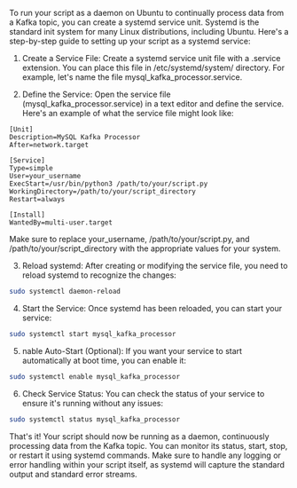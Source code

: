 To run your script as a daemon on Ubuntu to continually process data from a Kafka topic, you can create a systemd service unit. Systemd is the standard init system for many Linux distributions, including Ubuntu. Here's a step-by-step guide to setting up your script as a systemd service:

1. Create a Service File:
Create a systemd service unit file with a .service extension. You can place this file in /etc/systemd/system/ directory. For example, let's name the file mysql_kafka_processor.service.

2. Define the Service:
Open the service file (mysql_kafka_processor.service) in a text editor and define the service. Here's an example of what the service file might look like:

```plaintext
[Unit]
Description=MySQL Kafka Processor
After=network.target

[Service]
Type=simple
User=your_username
ExecStart=/usr/bin/python3 /path/to/your/script.py
WorkingDirectory=/path/to/your/script_directory
Restart=always

[Install]
WantedBy=multi-user.target
```

Make sure to replace your_username, /path/to/your/script.py, and /path/to/your/script_directory with the appropriate values for your system.

3. Reload systemd:
After creating or modifying the service file, you need to reload systemd to recognize the changes:

```bash
sudo systemctl daemon-reload 
```

4. Start the Service:
Once systemd has been reloaded, you can start your service:

```bash
sudo systemctl start mysql_kafka_processor
```

5. nable Auto-Start (Optional):
If you want your service to start automatically at boot time, you can enable it:

```bash
sudo systemctl enable mysql_kafka_processor
```

6. Check Service Status:
You can check the status of your service to ensure it's running without any issues:

```bash
sudo systemctl status mysql_kafka_processor
```

That's it! Your script should now be running as a daemon, continuously processing data from the Kafka topic. You can monitor its status, start, stop, or restart it using systemd commands. Make sure to handle any logging or error handling within your script itself, as systemd will capture the standard output and standard error streams.